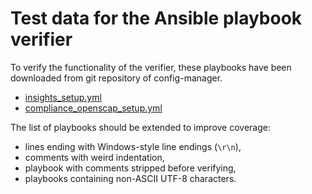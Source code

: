 # Test data for the Ansible playbook verifier

To verify the functionality of the verifier, these playbooks have been downloaded from git repository of config-manager.

- [insights_setup.yml](https://github.com/RedHatInsights/config-manager/blob/master/playbooks/insights_setup.yml)
- [compliance_openscap_setup.yml](https://github.com/RedHatInsights/config-manager/blob/master/playbooks/compliance_openscap_setup.yml)

The list of playbooks should be extended to improve coverage:
- lines ending with Windows-style line endings (`\r\n`),
- comments with weird indentation,
- playbook with comments stripped before verifying,
- playbooks containing non-ASCII UTF-8 characters.

